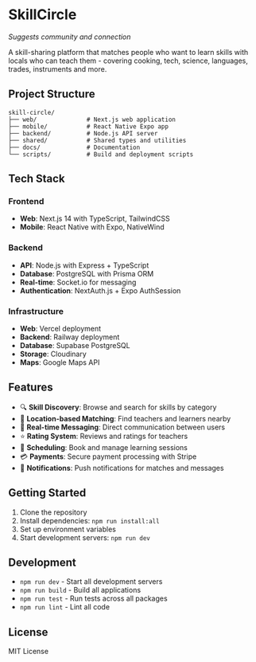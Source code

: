 # SkillCircle
*Suggests community and connection*

A skill-sharing platform that matches people who want to learn skills with locals who can teach them - covering cooking, tech, science, languages, trades, instruments and more.

## Project Structure

```
skill-circle/
├── web/              # Next.js web application
├── mobile/           # React Native Expo app
├── backend/          # Node.js API server
├── shared/           # Shared types and utilities
├── docs/             # Documentation
└── scripts/          # Build and deployment scripts
```

## Tech Stack

### Frontend
- **Web**: Next.js 14 with TypeScript, TailwindCSS
- **Mobile**: React Native with Expo, NativeWind

### Backend
- **API**: Node.js with Express + TypeScript
- **Database**: PostgreSQL with Prisma ORM
- **Real-time**: Socket.io for messaging
- **Authentication**: NextAuth.js + Expo AuthSession

### Infrastructure
- **Web**: Vercel deployment
- **Backend**: Railway deployment
- **Database**: Supabase PostgreSQL
- **Storage**: Cloudinary
- **Maps**: Google Maps API

## Features

- 🔍 **Skill Discovery**: Browse and search for skills by category
- 📍 **Location-based Matching**: Find teachers and learners nearby
- 💬 **Real-time Messaging**: Direct communication between users
- ⭐ **Rating System**: Reviews and ratings for teachers
- 📅 **Scheduling**: Book and manage learning sessions
- 💳 **Payments**: Secure payment processing with Stripe
- 🔔 **Notifications**: Push notifications for matches and messages

## Getting Started

1. Clone the repository
2. Install dependencies: `npm run install:all`
3. Set up environment variables
4. Start development servers: `npm run dev`

## Development

- `npm run dev` - Start all development servers
- `npm run build` - Build all applications
- `npm run test` - Run tests across all packages
- `npm run lint` - Lint all code

## License

MIT License
